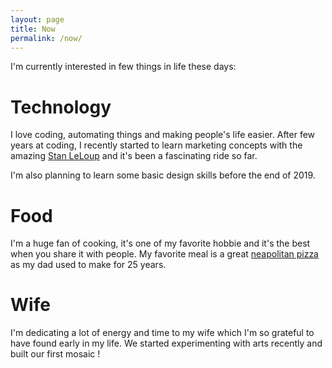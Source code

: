 ```yaml
---
layout: page
title: Now
permalink: /now/
---
```


I'm currently interested in few things in life these days:

# Technology

I love coding, automating things and making people's life easier.
After few years at coding, I recently started to learn marketing concepts with the amazing [Stan LeLoup](https://marketingmania.fr/) and it's been a fascinating ride so far.

I'm also planning to learn some basic design skills before the end of 2019.

# Food

I'm a huge fan of cooking, it's one of my favorite hobbie and it's the best when you share it with people.
My favorite meal is a great [neapolitan pizza](https://www.google.com/search?tbm=isch&sxsrf=ACYBGNRZ6lYmizxoRqjq2_FvqdkJyctEDg%3A1573512106638&source=hp&biw=1440&bih=730&ei=quPJXbarJI6d5wKE94_wBw&q=neapolitan+pizza) as my dad used to make for 25 years.

# Wife

I'm dedicating a lot of energy and time to my wife which I'm so grateful to have found early in my life.
We started experimenting with arts recently and built our first mosaic !